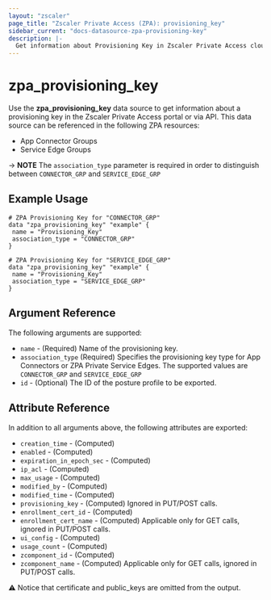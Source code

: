 ```yaml
---
layout: "zscaler"
page_title: "Zscaler Private Access (ZPA): provisioning_key"
sidebar_current: "docs-datasource-zpa-provisioning-key"
description: |-
  Get information about Provisioning Key in Zscaler Private Access cloud.
---
```


# zpa_provisioning_key

Use the **zpa_provisioning_key** data source to get information about a provisioning key in the Zscaler Private Access portal or via API. This data source can be referenced in the following ZPA resources:

* App Connector Groups
* Service Edge Groups

-> **NOTE** The ``association_type`` parameter is required in order to distinguish between ``CONNECTOR_GRP`` and ``SERVICE_EDGE_GRP``

## Example Usage

```hcl
# ZPA Provisioning Key for "CONNECTOR_GRP"
data "zpa_provisioning_key" "example" {
 name = "Provisioning_Key"
 association_type = "CONNECTOR_GRP"
}
```

```hcl
# ZPA Provisioning Key for "SERVICE_EDGE_GRP"
data "zpa_provisioning_key" "example" {
 name = "Provisioning_Key"
 association_type = "SERVICE_EDGE_GRP"
}
```

## Argument Reference

The following arguments are supported:

* `name` - (Required) Name of the provisioning key.
* `association_type` (Required) Specifies the provisioning key type for App Connectors or ZPA Private Service Edges. The supported values are `CONNECTOR_GRP` and `SERVICE_EDGE_GRP`
* `id` - (Optional) The ID of the posture profile to be exported.

## Attribute Reference

In addition to all arguments above, the following attributes are exported:

* `creation_time` - (Computed)
* `enabled` - (Computed)
* `expiration_in_epoch_sec` - (Computed)
* `ip_acl` - (Computed)
* `max_usage` - (Computed)
* `modified_by` - (Computed)
* `modified_time` - (Computed)
* `provisioning_key` - (Computed) Ignored in PUT/POST calls.
* `enrollment_cert_id` - (Computed)
* `enrollment_cert_name` - (Computed) Applicable only for GET calls, ignored in PUT/POST calls.
* `ui_config` - (Computed)
* `usage_count` - (Computed)
* `zcomponent_id` - (Computed)
* `zcomponent_name` - (Computed) Applicable only for GET calls, ignored in PUT/POST calls.

:warning: Notice that certificate and public_keys are omitted from the output.
